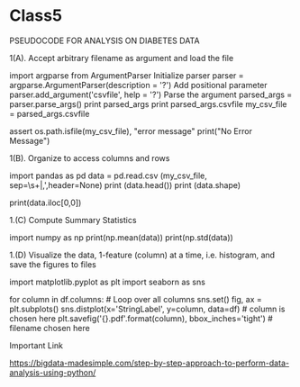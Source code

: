 # Class5

PSEUDOCODE FOR ANALYSIS ON DIABETES DATA

1(A). Accept arbitrary filename as argument and load the file

import argparse from ArgumentParser
Initialize parser
parser = argparse.ArgumentParser(description = '?')
Add positional parameter
parser.add_argument('csvfile', help = '?')
Parse the argument
parsed_args = parser.parse_args()
print parsed_args
print parsed_args.csvfile
my_csv_file = parsed_args.csvfile

assert os.path.isfile(my_csv_file), "error message"
print("No Error Message")

1(B). Organize to access columns and rows

import pandas as pd
data = pd.read.csv (my_csv_file, sep=\s+|,',header=None)
print (data.head())
print (data.shape)

print(data.iloc[0,0])

1.(C) Compute Summary Statistics

import numpy as np
print(np.mean(data))
print(np.std(data))

1.(D) Visualize the data, 1-feature (column) at a time, i.e. histogram, and save the figures to files

import matplotlib.pyplot as plt
import seaborn as sns

for column in df.columns:  # Loop over all columns 
    sns.set()
    fig, ax = plt.subplots()
    sns.distplot(x='StringLabel', y=column, data=df)  # column is chosen here
    plt.savefig('{}.pdf'.format(column), bbox_inches='tight')  # filename chosen here













Important Link

https://bigdata-madesimple.com/step-by-step-approach-to-perform-data-analysis-using-python/
